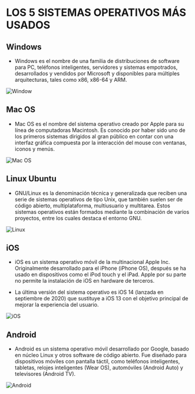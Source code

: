 # LOS 5 SISTEMAS OPERATIVOS MÁS USADOS  

## Windows
* Windows es el nombre de una familia de distribuciones de software para PC, teléfonos inteligentes, servidores y sistemas empotrados, desarrollados y vendidos por Microsoft y disponibles para múltiples arquitecturas, tales como x86, x86-64 y ARM. 
  
![Window](https://www.hazhistoria.net/sites/default/files/field/image/windows-10-logo.png)
  
## Mac OS
* Mac OS es el nombre del sistema operativo creado por Apple para su línea de computadoras Macintosh. Es conocido por haber sido uno de los primeros sistemas dirigidos al gran público en contar con una interfaz gráfica compuesta por la interacción del mouse con ventanas, iconos y menús.  
  
![Mac OS](https://images.vexels.com/media/users/3/140714/isolated/preview/1e292500381db7819a5f04534d2152d5-logo-de-mac-os-by-vexels.png)
  
## Linux Ubuntu
* GNU/Linux es la denominación técnica y generalizada que reciben una serie de sistemas operativos de tipo Unix, que también suelen ser de código abierto, multiplataforma, multiusuario y multitarea. Estos sistemas operativos están formados mediante la combinación de varios proyectos, entre los cuales destaca el entorno GNU.  
  
![Linux](https://www.silicon.es/wp-content/uploads/2016/10/linux-logo-2-684x500.png)
  
## iOS
* iOS es un sistema operativo móvil de la multinacional Apple Inc. Originalmente desarrollado para el iPhone (iPhone OS), después se ha usado en dispositivos como el iPod touch y el iPad. Apple por su parte no permite la instalación de iOS en hardware de terceros.
  
* La última versión del sistema operativo es iOS 14 (lanzada en septiembre de 2020) que sustituye a iOS 13 con el objetivo principal de mejorar la experiencia del usuario.
  
![iOS](https://upload.wikimedia.org/wikipedia/commons/4/45/IOS_14_Logo.png)
  
## Android
* Android es un sistema operativo móvil desarrollado por Google, basado en núcleo Linux y otros software de código abierto. Fue diseñado para dispositivos móviles con pantalla táctil, como teléfonos inteligentes, tabletas, relojes inteligentes (Wear OS), automóviles (Android Auto) y televisores (Android TV).  
  
![Android](https://i.blogs.es/2b63f8/androidze/450_1000.jpg)
